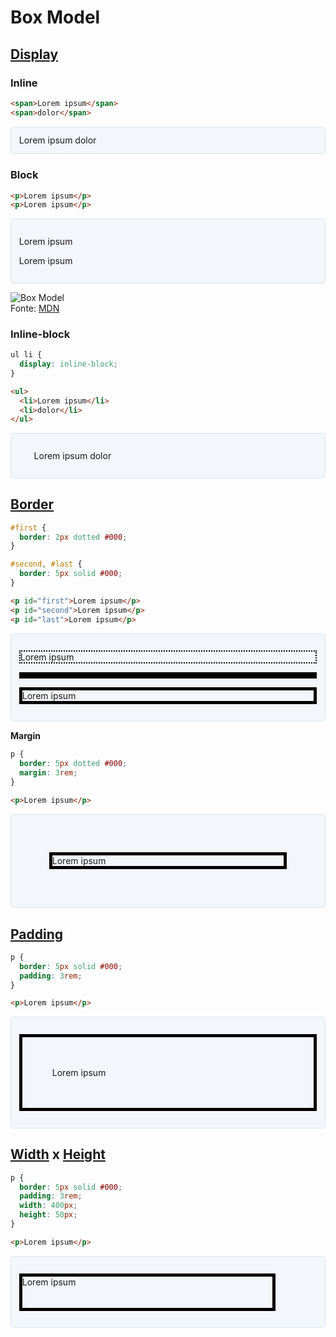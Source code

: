 # Box Model

## [Display](https://developer.mozilla.org/en-US/docs/Web/CSS/display)

### Inline

```html
<span>Lorem ipsum</span>
<span>dolor</span>
```

<div style="border-radius: 0.3rem;background-color: #f3f6fa;border: solid 1px #dce6f0; padding: 0.8rem;">
  <span>Lorem ipsum</span>
  <span>dolor</span>
</div>

### Block

```html
<p>Lorem ipsum</p>
<p>Lorem ipsum</p>
```

<div style="border-radius: 0.3rem;background-color: #f3f6fa;border: solid 1px #dce6f0; padding: 0.8rem;">
  <p>Lorem ipsum</p>
  <p>Lorem ipsum</p>
</div>

![Box Model](https://mdn.mozillademos.org/files/13647/box-model-standard-small.png)<br>
Fonte: [MDN](https://developer.mozilla.org/en-US/docs/Learn/CSS/Styling_boxes/Box_model_recap)

### Inline-block

```css
ul li {
  display: inline-block;
}
```

```html
<ul>
  <li>Lorem ipsum</li>
  <li>dolor</li>
</ul>
```

<div style="border-radius: 0.3rem;background-color: #f3f6fa;border: solid 1px #dce6f0; padding: 0.8rem;">
  <ul>
    <li style="display: inline-block;">Lorem ipsum</li>
    <li style="display: inline-block;">dolor</li>
  </ul>
</div>

## [Border](https://developer.mozilla.org/en-US/docs/Web/CSS/border)

```css
#first {
  border: 2px dotted #000;
}

#second, #last {
  border: 5px solid #000;
}
```

```html
<p id="first">Lorem ipsum</p>
<p id="second">Lorem ipsum</p>
<p id="last">Lorem ipsum</p>
```

<div style="border-radius: 0.3rem;background-color: #f3f6fa;border: solid 1px #dce6f0; padding: 0.8rem;">
  <p style="border: 2px dotted #000;">Lorem ipsum</p>
  <p style="border: 5px solid #000;"></p>
  <p style="border: 5px solid #000;">Lorem ipsum</p>
</div>

**Margin**

```css
p {
  border: 5px dotted #000;
  margin: 3rem;
}
```

```html
<p>Lorem ipsum</p>
```

<div style="border-radius: 0.3rem;background-color: #f3f6fa;border: solid 1px #dce6f0; padding: 0.8rem;">
  <p style="border: 5px solid #000; margin: 3rem;">Lorem ipsum</p>
</div>

## [Padding](https://developer.mozilla.org/en-US/docs/Web/CSS/padding)

```css
p {
  border: 5px solid #000;
  padding: 3rem;
}
```

```html
<p>Lorem ipsum</p>
```

<div style="border-radius: 0.3rem;background-color: #f3f6fa;border: solid 1px #dce6f0; padding: 0.8rem;">
  <p style="border: 5px solid #000; padding: 3rem;">Lorem ipsum</p>
</div>

## [Width](https://developer.mozilla.org/en-US/docs/Web/CSS/width) x [Height](https://developer.mozilla.org/en-US/docs/Web/CSS/height)

```css
p {
  border: 5px solid #000;
  padding: 3rem;
  width: 400px;
  height: 50px;
}
```

```html
<p>Lorem ipsum</p>
```

<div style="border-radius: 0.3rem;background-color: #f3f6fa;border: solid 1px #dce6f0; padding: 0.8rem;">
  <p style="border: 5px solid #000; width: 400px; height: 50px;">Lorem ipsum</p>
</div>


<!-- ### Border

#### [`border-colapse`](https://developer.mozilla.org/en-US/docs/Web/CSS/border-colapse)

#### [`border-color`](https://developer.mozilla.org/en-US/docs/Web/CSS/border-color)

#### [`border-style`](https://developer.mozilla.org/en-US/docs/Web/CSS/border-style)

#### [`border-width`](https://developer.mozilla.org/en-US/docs/Web/CSS/border-width)

#### [`border-radius`](https://developer.mozilla.org/en-US/docs/Web/CSS/border-radius)

#### [`box-shadow`](https://developer.mozilla.org/en-US/docs/Web/CSS/box-shadow) -->
